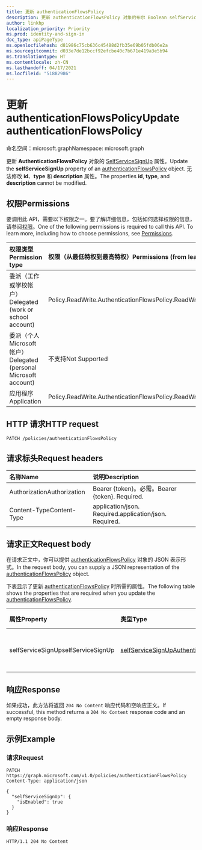 ```yaml
---
title: 更新 authenticationFlowsPolicy
description: 更新 authenticationFlowsPolicy 对象的布尔 Boolean selfServiceSignUp 属性。
author: linkhp
localization_priority: Priority
ms.prod: identity-and-sign-in
doc_type: apiPageType
ms.openlocfilehash: d81986c75cb636c45488d2fb35e69b05fdb06e2a
ms.sourcegitcommit: d033e7de12bccf92efcbe40c7b671e419a3e5b94
ms.translationtype: HT
ms.contentlocale: zh-CN
ms.lasthandoff: 04/17/2021
ms.locfileid: "51882986"
---
```

# <a name="update-authenticationflowspolicy"></a><span data-ttu-id="0680e-103">更新 authenticationFlowsPolicy</span><span class="sxs-lookup"><span data-stu-id="0680e-103">Update authenticationFlowsPolicy</span></span>

<span data-ttu-id="0680e-104">命名空间：microsoft.graph</span><span class="sxs-lookup"><span data-stu-id="0680e-104">Namespace: microsoft.graph</span></span>

<span data-ttu-id="0680e-105">更新 **AuthenticationFlowsPolicy** 对象的 [SelfServiceSignUp](../resources/authenticationflowspolicy.md) 属性。</span><span class="sxs-lookup"><span data-stu-id="0680e-105">Update the **selfServiceSignUp** property of an [authenticationFlowsPolicy](../resources/authenticationflowspolicy.md) object.</span></span> <span data-ttu-id="0680e-106">无法修改 **id**、**type** 和 **description** 属性。</span><span class="sxs-lookup"><span data-stu-id="0680e-106">The properties **id**, **type**, and **description** cannot be modified.</span></span>

## <a name="permissions"></a><span data-ttu-id="0680e-107">权限</span><span class="sxs-lookup"><span data-stu-id="0680e-107">Permissions</span></span>

<span data-ttu-id="0680e-p102">要调用此 API，需要以下权限之一。要了解详细信息，包括如何选择权限的信息，请参阅[权限](/graph/permissions-reference)。</span><span class="sxs-lookup"><span data-stu-id="0680e-p102">One of the following permissions is required to call this API. To learn more, including how to choose permissions, see [Permissions](/graph/permissions-reference).</span></span>

|<span data-ttu-id="0680e-110">权限类型</span><span class="sxs-lookup"><span data-stu-id="0680e-110">Permission type</span></span>|<span data-ttu-id="0680e-111">权限（从最低特权到最高特权）</span><span class="sxs-lookup"><span data-stu-id="0680e-111">Permissions (from least to most privileged)</span></span>|
|:---|:---|
|<span data-ttu-id="0680e-112">委派（工作或学校帐户）</span><span class="sxs-lookup"><span data-stu-id="0680e-112">Delegated (work or school account)</span></span>|<span data-ttu-id="0680e-113">Policy.ReadWrite.AuthenticationFlows</span><span class="sxs-lookup"><span data-stu-id="0680e-113">Policy.ReadWrite.AuthenticationFlows</span></span>|
|<span data-ttu-id="0680e-114">委派（个人 Microsoft 帐户）</span><span class="sxs-lookup"><span data-stu-id="0680e-114">Delegated (personal Microsoft account)</span></span>|<span data-ttu-id="0680e-115">不支持</span><span class="sxs-lookup"><span data-stu-id="0680e-115">Not Supported</span></span>|
|<span data-ttu-id="0680e-116">应用程序</span><span class="sxs-lookup"><span data-stu-id="0680e-116">Application</span></span>|<span data-ttu-id="0680e-117">Policy.ReadWrite.AuthenticationFlows</span><span class="sxs-lookup"><span data-stu-id="0680e-117">Policy.ReadWrite.AuthenticationFlows</span></span>|

## <a name="http-request"></a><span data-ttu-id="0680e-118">HTTP 请求</span><span class="sxs-lookup"><span data-stu-id="0680e-118">HTTP request</span></span>

<!-- {
  "blockType": "ignored"
}
-->

``` http
PATCH /policies/authenticationFlowsPolicy
```

## <a name="request-headers"></a><span data-ttu-id="0680e-119">请求标头</span><span class="sxs-lookup"><span data-stu-id="0680e-119">Request headers</span></span>

|<span data-ttu-id="0680e-120">名称</span><span class="sxs-lookup"><span data-stu-id="0680e-120">Name</span></span>|<span data-ttu-id="0680e-121">说明</span><span class="sxs-lookup"><span data-stu-id="0680e-121">Description</span></span>|
|:---|:---|
|<span data-ttu-id="0680e-122">Authorization</span><span class="sxs-lookup"><span data-stu-id="0680e-122">Authorization</span></span>|<span data-ttu-id="0680e-p103">Bearer {token}。必需。</span><span class="sxs-lookup"><span data-stu-id="0680e-p103">Bearer {token}. Required.</span></span>|
|<span data-ttu-id="0680e-125">Content-Type</span><span class="sxs-lookup"><span data-stu-id="0680e-125">Content-Type</span></span>|<span data-ttu-id="0680e-p104">application/json. Required.</span><span class="sxs-lookup"><span data-stu-id="0680e-p104">application/json. Required.</span></span>|

## <a name="request-body"></a><span data-ttu-id="0680e-128">请求正文</span><span class="sxs-lookup"><span data-stu-id="0680e-128">Request body</span></span>

<span data-ttu-id="0680e-129">在请求正文中，你可以提供 [authenticationFlowsPolicy](../resources/authenticationflowspolicy.md) 对象的 JSON 表示形式。</span><span class="sxs-lookup"><span data-stu-id="0680e-129">In the request body, you can supply a JSON representation of the [authenticationFlowsPolicy](../resources/authenticationflowspolicy.md) object.</span></span>

<span data-ttu-id="0680e-130">下表显示了更新 [authenticationFlowsPolicy](../resources/authenticationflowspolicy.md) 时所需的属性。</span><span class="sxs-lookup"><span data-stu-id="0680e-130">The following table shows the properties that are required when you update the [authenticationFlowsPolicy](../resources/authenticationflowspolicy.md).</span></span>

|<span data-ttu-id="0680e-131">属性</span><span class="sxs-lookup"><span data-stu-id="0680e-131">Property</span></span>|<span data-ttu-id="0680e-132">类型</span><span class="sxs-lookup"><span data-stu-id="0680e-132">Type</span></span>|<span data-ttu-id="0680e-133">说明</span><span class="sxs-lookup"><span data-stu-id="0680e-133">Description</span></span>|
|:---|:---|:---|
|<span data-ttu-id="0680e-134">selfServiceSignUp</span><span class="sxs-lookup"><span data-stu-id="0680e-134">selfServiceSignUp</span></span>|[<span data-ttu-id="0680e-135">selfServiceSignUpAuthenticationFlowConfiguration</span><span class="sxs-lookup"><span data-stu-id="0680e-135">selfServiceSignUpAuthenticationFlowConfiguration</span></span>](../resources/selfservicesignupauthenticationflowconfiguration.md)|<span data-ttu-id="0680e-136">自助注册配置。</span><span class="sxs-lookup"><span data-stu-id="0680e-136">Self-service sign-up configuration.</span></span>|

## <a name="response"></a><span data-ttu-id="0680e-137">响应</span><span class="sxs-lookup"><span data-stu-id="0680e-137">Response</span></span>

<span data-ttu-id="0680e-138">如果成功，此方法将返回 `204 No Content` 响应代码和空响应正文。</span><span class="sxs-lookup"><span data-stu-id="0680e-138">If successful, this method returns a `204 No Content` response code and an empty response body.</span></span>

## <a name="example"></a><span data-ttu-id="0680e-139">示例</span><span class="sxs-lookup"><span data-stu-id="0680e-139">Example</span></span>

### <a name="request"></a><span data-ttu-id="0680e-140">请求</span><span class="sxs-lookup"><span data-stu-id="0680e-140">Request</span></span>

<!-- {
  "blockType": "request",
  "name": "update_authenticationflowspolicy"
}
-->

```http
PATCH https://graph.microsoft.com/v1.0/policies/authenticationFlowsPolicy
Content-Type: application/json

{
  "selfServiceSignUp": {
    "isEnabled": true
  }
}
```

### <a name="response"></a><span data-ttu-id="0680e-141">响应</span><span class="sxs-lookup"><span data-stu-id="0680e-141">Response</span></span>

<!-- {
  "blockType": "response",
  "truncated": true
} -->

``` http
HTTP/1.1 204 No Content
```
